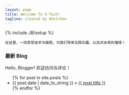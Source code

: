 ```yaml
---
layout: page
title: Welcome To G-Tech!
tagline: created by N3xtchen
---
```

{% include JB/setup %}

    在这里，一同享受技术与编程，为我们带来无限乐趣，以及对未来的憧憬！

### 最新 Blog

Hello, Blogger! 欢迎访问与评论！

<ul class="posts">
  {% for post in site.posts %}
    <li><span>{{ post.date | date_to_string }}</span> &raquo; <a href="{{ BASE_PATH }}{{ post.url }}">{{ post.title }}</a></li>
  {% endfor %}
</ul>

